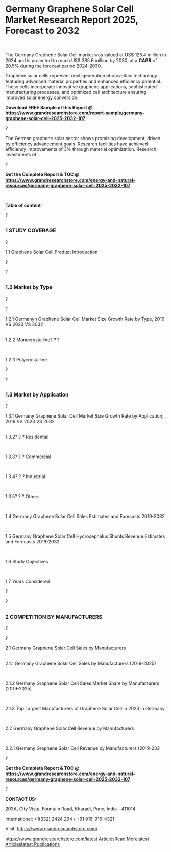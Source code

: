 <h1>Germany Graphene Solar Cell Market Research Report 2025, Forecast to 2032</h1><br/><p>The Germany Graphene Solar Cell market was valued at US$ 125.4 million in 2024 and is projected to reach US$ 385.6 million by 2030, at a <strong>CAGR</strong> of 20.5% during the forecast period 2024-2030.</p>
 
 
 
 <p>Graphene solar cells represent next-generation photovoltaic technology featuring advanced material properties and enhanced efficiency potential. These cells incorporate innovative graphene applications, sophisticated manufacturing processes, and optimized cell architecture ensuring improved solar energy conversion.</p>
 
 
 
 <div><b>Download FREE Sample of this Report @ <a href="https://www.grandresearchstore.com/report-sample/germany-graphene-solar-cell-2025-2032-107">https://www.grandresearchstore.com/report-sample/germany-graphene-solar-cell-2025-2032-107</a></b></div>
 
 
 
 <p>? </p>
 
 
 
 <p>The German graphene solar sector shows promising development, driven by efficiency advancement goals. Research facilities have achieved efficiency improvements of 3% through material optimization. Research investments of</p>
 
 
 
 <p>? </p>
 
 
 
 <div><b>Get the Complete Report & TOC @ <a href="https://www.grandresearchstore.com/energy-and-natural-resources/germany-graphene-solar-cell-2025-2032-107">https://www.grandresearchstore.com/energy-and-natural-resources/germany-graphene-solar-cell-2025-2032-107</a></b></div>
 
 
 
 <p><br />
 
 <b>Table of content</b></p>
 
 
 
 <p>? </p>
 
 
 
 <h2><span style="font-size:16px"><strong>1 STUDY COVERAGE</strong></span></h2>
 
 
 
 <p>? </p>
 
 
 
 <p>1.1 Graphene Solar Cell Product Introduction</p>
 
 
 
 <p>? </p>
 
 
 
 <p>? </p>
 
 
 
 <h2><span style="font-size:16px"><strong>1.2 Market by Type</strong></span></h2>
 
 
 
 <p>? </p>
 
 
 
 <p>? </p>
 
 
 
 <p>1.2.1 Germanyn Graphene Solar Cell Market Size Growth Rate by Type, 2019 VS 2023 VS 2032<br />
 
 <br />
 
 1.2.2 Monocrystalline? ? ? <br />
 
 <br />
 
 1.2.3 Polycrystalline<br />
 
 ? </p>
 
 
 
 <p>? </p>
 
 
 
 <h2><span style="font-size:16px"><strong>1.3 Market by Application</strong></span></h2>
 
 
 
 <p>? </p>
 
 
 
 <p>1.3.1 Germany Graphene Solar Cell Market Size Growth Rate by Application, 2019 VS 2023 VS 2032<br />
 
 <br />
 
 1.3.2? ? ? Residential<br />
 
 <br />
 
 1.3.3? ? ? Commercial<br />
 
 <br />
 
 1.3.4? ? ? Industrial<br />
 
 <br />
 
 1.3.5? ? ? Others<br />
 
 <br />
 
 1.4 Germany Graphene Solar Cell Sales Estimates and Forecasts 2019-2032<br />
 
 <br />
 
 1.5 Germany Graphene Solar Cell Hydrocephalus Shunts Revenue Estimates and Forecasts 2019-2032<br />
 
 <br />
 
 1.6 Study Objectives<br />
 
 <br />
 
 1.7 Years Considered</p>
 
 
 
 <p>? </p>
 
 
 
 <p>? </p>
 
 
 
 <h2><span style="font-size:16px"><strong>2 COMPETITION BY MANUFACTURERS</strong></span></h2>
 
 
 
 <p>? </p>
 
 
 
 <p>? </p>
 
 
 
 <p>2.1 Germany Graphene Solar Cell Sales by Manufacturers<br />
 
 <br />
 
 2.1.1 Germany Graphene Solar Cell Sales by Manufacturers (2019-2025)<br />
 
 <br />
 
 2.1.2 Germany Graphene Solar Cell Sales Market Share by Manufacturers (2019-2025)<br />
 
 <br />
 
 2.1.3 Top Largest Manufacturers of Graphene Solar Cell in 2023 in Germany<br />
 
 <br />
 
 2.2 Germany Graphene Solar Cell Revenue by Manufacturers<br />
 
 <br />
 
 2.2.1 Germany Graphene Solar Cell Revenue by Manufacturers (2019-202</p>
 
 
 
 <p>? </p>
 
 
 
 <div><b>Get the Complete Report & TOC @ <a href="https://www.grandresearchstore.com/energy-and-natural-resources/germany-graphene-solar-cell-2025-2032-107">https://www.grandresearchstore.com/energy-and-natural-resources/germany-graphene-solar-cell-2025-2032-107</a></b></div>
 
 
 
 <p>? </p>
 
 
 
 <p><b>CONTACT US:</b><br />
 
 203A, City Vista, Fountain Road, Kharadi, Pune, India - 411014<br />
 
 International: +1(332) 2424 294 / +91 916-916-4321<br />
 
 Visit: <a href="https://www.grandresearchstore.com/">https://www.grandresearchstore.com/</a><br />
 
 <a href="https://gyeongbokgung.com">https://www.grandresearchstore.com/</a><a href="https://hallyeomaritime.com">latest Articles</a><a href="https://jingwansa.com">Read More</a><a href="https://nguoiviet.jp/">latest Articles</a><a href="https://www.intelmarketresearch.com/">latest Publications</a></p>
